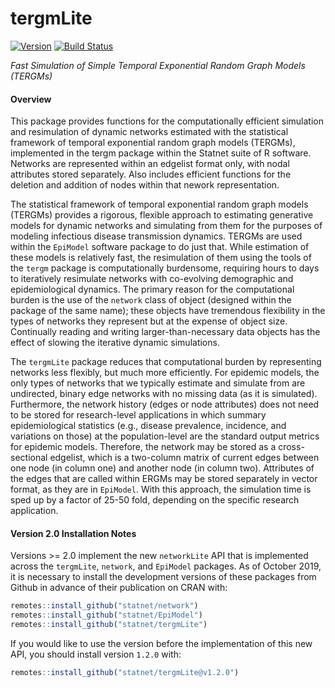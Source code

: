 # tergmLite

[![Version](http://img.shields.io/badge/Version-2.0.0-orange.svg?style=flat)](https://github.com/statnet/tergmLite)
[![Build Status](https://travis-ci.org/statnet/tergmLite.svg?branch=master)](https://travis-ci.org/statnet/tergmLite)

*Fast Simulation of Simple Temporal Exponential Random Graph Models (TERGMs)*

#### Overview

This package provides functions for the computationally efficient simulation and 
resimulation of dynamic networks estimated with the statistical framework of 
temporal exponential random graph models (TERGMs), implemented in the tergm package 
within the Statnet suite of R software. Networks are represented within an edgelist 
format only, with nodal attributes stored separately. Also includes efficient 
functions for the deletion and addition of nodes within that nework representation.

The statistical framework of temporal exponential random graph models (TERGMs)
provides a rigorous, flexible approach to estimating generative models for
dynamic networks and simulating from them for the purposes of modeling infectious
disease transmission dynamics. TERGMs are used within the `EpiModel` software
package to do just that. While estimation of these models is relatively fast,
the resimulation of them using the tools of the `tergm` package
is computationally burdensome, requiring hours to days to iteratively resimulate
networks with co-evolving demographic and epidemiological dynamics. The
primary reason for the computational burden is the use of the `network`
class of object (designed within the package of the same name); these objects
have tremendous flexibility in the types of networks they represent but at the
expense of object size. Continually reading and writing larger-than-necessary
data objects has the effect of slowing the iterative dynamic simulations.

The `tergmLite` package reduces that computational burden by representing
networks less flexibly, but much more efficiently. For epidemic models, the only
types of networks that we typically estimate and simulate from are undirected,
binary edge networks with no missing data (as it is simulated). Furthermore,
the network history (edges or node attributes) does not need to be stored for
research-level applications in which summary epidemiological statistics (e.g.,
disease prevalence, incidence, and variations on those) at the population-level
are the standard output metrics for epidemic models. Therefore, the network
may be stored as a cross-sectional edgelist, which is a two-column matrix
of current edges between one node (in column one) and another node (in column two).
Attributes of the edges that are called within ERGMs may be stored separately in
vector format, as they are in `EpiModel`. With this approach, the simulation
time is sped up by a factor of 25-50 fold, depending on the specific research
application.

#### Version 2.0 Installation Notes

Versions >= 2.0 implement the new `networkLite` API that is implemented across the
`tergmLite`, `network`, and `EpiModel` packages. As of October 2019, it is necessary
to install the development versions of these packages from Github in advance of their
publication on CRAN with:

```r
remotes::install_github("statnet/network")
remotes::install_github("statnet/EpiModel")
remotes::install_github("statnet/tergmLite")
```

If you would like to use the version before the implementation of this new API,
you should install version `1.2.0` with:

```r
remotes::install_github("statnet/tergmLite@v1.2.0")
```
